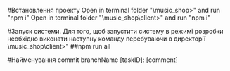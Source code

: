 #Встановлення проекту
Open in terminal folder "\music_shop>" and run "npm i"
Open in terminal folder "\music_shop\client>" and run "npm i"

#Запуск системи.
Для того, щоб запустити систему в режимі розробки необхідно виконати наступну команду перебуваючи в директорії \music_shop\client>"
##npm run all

#Найменування commit
branchName [taskID]: [comment]